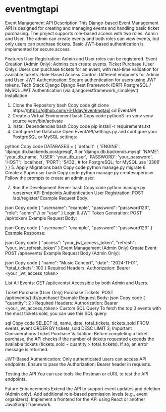 # eventmgtapi
Event Management API
Description
This Django-based Event Management API is designed for creating and managing events and handling basic ticket purchasing. The project supports role-based access with two roles: Admin and User. The admin can create events and both roles can view events, but only users can purchase tickets. Basic JWT-based authentication is implemented for secure access.

Features
User Registration: Admin and User roles can be registered.
Event Creation (Admin Only): Admins can create events.
Ticket Purchase (User Only): Users can purchase tickets for an event, with real-time validation for available tickets.
Role-Based Access Control: Different endpoints for Admin and User.
JWT Authentication: Secure authentication for users using JWT tokens.
Tech Stack
Django
Django Rest Framework (DRF)
PostgreSQL / MySQL
JWT Authentication (via djangorestframework_simplejwt)
Installation
1. Clone the Repository
bash
Copy code
git clone https://https://github.com/Hi-Uday/eventmgtapi
cd EventAPI
2. Create a Virtual Environment
bash
Copy code
python3 -m venv venv
source venv/bin/activate
3. Install Dependencies
bash
Copy code
pip install -r requirements.txt
4. Configure the Database
Open EventAPI/settings.py and configure your PostgreSQL or MySQL settings:

python
Copy code
DATABASES = {
    'default': {
        'ENGINE': 'django.db.backends.postgresql',  # or 'django.db.backends.mysql'
        'NAME': 'your_db_name',
        'USER': 'your_db_user',
        'PASSWORD': 'your_password',
        'HOST': 'localhost',
        'PORT': '5432',  # for PostgreSQL; for MySQL use '3306'
    }
}
5. Apply Migrations
bash
Copy code
python manage.py migrate
6. Create a Superuser
bash
Copy code
python manage.py createsuperuser
Follow the prompts to create an admin user.

7. Run the Development Server
bash
Copy code
python manage.py runserver
API Endpoints
Authentication
User Registration:
POST /api/register/
Example Request Body:

json
Copy code
{
  "username": "example",
  "password": "password123",
  "role": "admin"  // or "user"
}
Login & JWT Token Generation:
POST /api/token/
Example Request Body:

json
Copy code
{
  "username": "example",
  "password": "password123"
}
Example Response:

json
Copy code
{
  "access": "your_jwt_access_token",
  "refresh": "your_jwt_refresh_token"
}
Event Management (Admin Only)
Create Event:
POST /api/events/
Example Request Body (Admin Only):

json
Copy code
{
  "name": "Music Concert",
  "date": "2024-11-01",
  "total_tickets": 100
}
Required Headers:
Authorization: Bearer <your_jwt_access_token>

List All Events:
GET /api/events/
Accessible by both Admin and Users.

Ticket Purchase (User Only)
Purchase Tickets:
POST /api/events/{id}/purchase/
Example Request Body:
json
Copy code
{
  "quantity": 2
}
Required Headers:
Authorization: Bearer <your_jwt_access_token>
Custom SQL Query
To fetch the top 3 events with the most tickets sold, you can use this SQL query:

sql
Copy code
SELECT id, name, date, total_tickets, tickets_sold
FROM events_event
ORDER BY tickets_sold DESC
LIMIT 3;
Important Considerations
Ticket Purchase Validation: Before completing a ticket purchase, the API checks if the number of tickets requested exceeds the available tickets (tickets_sold + quantity > total_tickets). If so, an error message is returned.

JWT-Based Authentication: Only authenticated users can access API endpoints. Ensure to pass the Authorization: Bearer <token> header in requests.

Testing the API
You can use tools like Postman or cURL to test the API endpoints.

Future Enhancements
Extend the API to support event updates and deletion (Admin only).
Add additional role-based permission levels (e.g., event organizers).
Implement a frontend for the API using React or another JavaScript framework.
